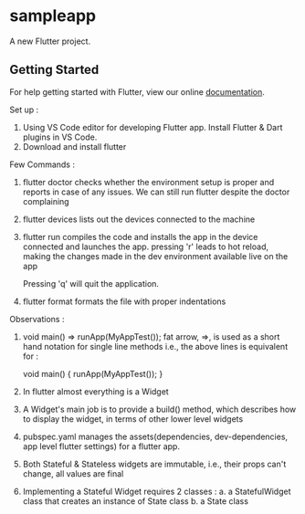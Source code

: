 # sampleapp

A new Flutter project.

## Getting Started

For help getting started with Flutter, view our online
[documentation](https://flutter.io/).

Set up :
1. Using VS Code editor for developing Flutter app. Install Flutter & Dart plugins in VS Code.
2. Download and install flutter

Few Commands :
1. flutter doctor
    checks whether the environment setup is proper and reports in case of any issues. We can still run flutter despite the doctor complaining

2. flutter devices
    lists out the devices connected to the machine

3. flutter run
    compiles the code and installs the app in the device connected and launches the app.
    pressing 'r' leads to hot reload, making the changes made in the dev environment available live on the app

    Pressing 'q' will quit the application.

4. flutter format <fileName>
    formats the file with proper indentations


Observations :

1. void main() => runApp(MyAppTest());
    fat arrow, =>, is used as a short hand notation for single line methods
    i.e., the above lines is equivalent for :

    void main() {
        runApp(MyAppTest());
    }

2. In flutter almost everything is a Widget

3. A Widget's main job is to provide a build() method, which describes how to display the widget, in terms of other lower level widgets 

4. pubspec.yaml manages the assets(dependencies, dev-dependencies, app level flutter settings) for a flutter app.

5. Both Stateful & Stateless widgets are immutable, i.e., their props can't change, all values are final

6. Implementing a Stateful Widget requires 2 classes :
    a. a StatefulWidget class that creates an instance of State class
    b. a State class
